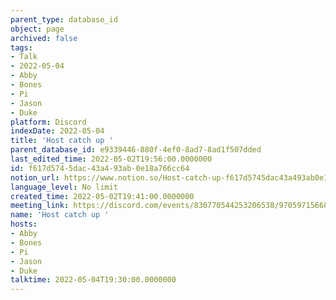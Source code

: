 ```yaml
---
parent_type: database_id
object: page
archived: false
tags:
- Talk
- 2022-05-04
- Abby
- Bones
- Pi
- Jason
- Duke
platform: Discord
indexDate: 2022-05-04
title: 'Host catch up '
parent_database_id: e9339446-880f-4ef0-8ad7-8ad1f507dded
last_edited_time: 2022-05-02T19:56:00.0000000
id: f617d574-5dac-43a4-93ab-0e18a766cc64
notion_url: https://www.notion.so/Host-catch-up-f617d5745dac43a493ab0e18a766cc64
language_level: No limit
created_time: 2022-05-02T19:41:00.0000000
meeting_link: https://discord.com/events/830770544253206538/970597156681568276
name: 'Host catch up '
hosts:
- Abby
- Bones
- Pi
- Jason
- Duke
talktime: 2022-05-04T19:30:00.0000000
---
```





